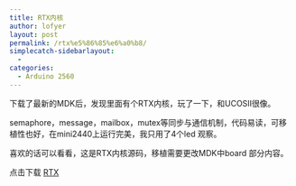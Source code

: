 ```yaml
---
title: RTX内核
author: lofyer
layout: post
permalink: /rtx%e5%86%85%e6%a0%b8/
simplecatch-sidebarlayout:
  - 
categories:
  - Arduino 2560
---
```

下载了最新的MDK后，发现里面有个RTX内核，玩了一下，和UCOSII很像。

semaphore，message，mailbox，mutex等同步与通信机制，代码易读，可移植性也好，在mini2440上运行完美，我只用了4个led 观察。

喜欢的话可以看看，这是RTX内核源码，移植需要更改MDK中board 部分内容。

点击下载 [RTX][1]

&nbsp;

 [1]: http://69.164.197.168/wp-content/uploads/2012/10/RTX.rar
